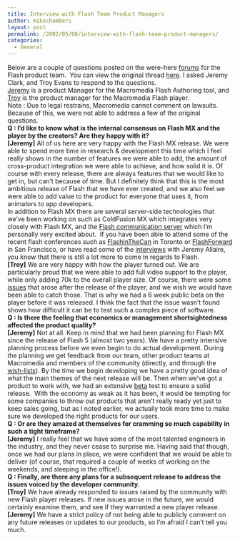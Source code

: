 ```yaml
---
title: Interview with Flash Team Product Managers
author: mikechambers
layout: post
permalink: /2002/05/08/interview-with-flash-team-product-managers/
categories:
  - General
---
```



Below are a couple of questions posted on the were-here [forums][1] for the Flash product team.&nbsp; You can view the original thread [here][1]. I asked Jeremy Clark, and Troy Evans to respond to the questions.  
[Jeremy][2] is a product Manager for the Macromedia Flash Authoring tool, and [Troy][3] is the product manager for the Macromedia Flash player.  
Note : Due to legal restrains, Macromedia cannot comment on lawsuits. Because of this, we were not able to address a few of the original questions.  
**Q : I&#8217;d like to know what is the internal consensus on Flash MX and the player by the creators? Are they happy with it?**  
**[Jeremy]** All of us here are very happy with the Flash MX release. We were able to spend more time in research & development this time which I feel really shows in the number of features we were able to add, the amount of cross-product integration we were able to achieve, and how solid it is. Of course with every release, there are always features that we would like to get in, but can&#8217;t because of time. But I definitely think that this is the most ambitious release of Flash that we have ever created, and we also feel we were able to add value to the product for everyone that uses it, from animators to app developers.  
In addition to Flash MX there are several server-side technologies that we&#8217;ve been working on such as ColdFusion MX which integrates very closely with Flash MX, and the [Flash communication server][4] which I&#8217;m personally very excited about.&nbsp; If you have been able to attend some of the recent flash conferences such as [FlashInTheCan][5] in Toronto or [FlashForward][6] in San Francisco, or have read some of the [interviews][7] with Jeremy Allaire, you know that there is still a lot more to come in regards to Flash.  
**[Troy]** We are very happy with how the player turned out. We are particularly proud that we were able to add full video support to the player, while only adding 70k to the overall player size. Of course, there were some [issues][8] that arose after the release of the player, and we wish we would have been able to catch those. That is why we had a 6 week public beta on the player before it was released. I think the fact that the issue wasn&#8217;t found shows how difficult it can be to test such a complex piece of software.  
**Q : Is there the feeling that economics or management shortsightedness affected the product quality?**  
**[Jeremy]** Not at all. Keep in mind that we had been planning for Flash MX since the release of Flash 5 (almost two years). We have a pretty intensive planning process before we even begin to do actual development. During the planning we get feedback from our team, other product teams at Macromedia and members of the community (directly, and through the [wish-lists][9]). By the time we begin developing we have a pretty good idea of what the main themes of the next release will be. Then when we&#8217;ve got a product to work with, we had an extensive [beta][10] test to ensure a solid release.&nbsp; With the economy as weak as it has been, it would be tempting for some companies to throw out products that aren&#8217;t really ready yet just to keep sales going, but as I noted earlier, we actually took more time to make sure we developed the right products for our users.  
**Q : Or are they amazed at themselves for cramming so much capability in such a tight timeframe?**  
**[Jeremy]** I really feel that we have some of the most talented engineers in the industry, and they never cease to surprise me. Having said that though, once we had our plans in place, we were confident that we would be able to deliver (of course, that required a couple of weeks of working on the weekends, and sleeping in the office!).  
**Q : Finally, are there any plans for a subsequent release to address the issues voiced by the developer community.**  
**[Troy]** We have already responded to issues raised by the community with new Flash player releases. If new issues arose in the future, we would certainly examine them, and see if they warranted a new player release.  
**[Jeremy]** We have a strict policy of not being able to publicly comment on any future releases or updates to our products, so I&#8217;m afraid I can&#8217;t tell you much.

 [1]: http://www.were-here.com/forums/showthread.php?s=&threadid=136892
 [2]: /mesh/picts/MacromediaFlashOfficeTour/IMG_0475_JPG.html
 [3]: /mesh/picts/MacromediaFlashOfficeTour/IMG_0457_JPG.html
 [4]: http://www.macromedia.com/macromedia/proom/pr/2002/flash_mx_apps.html
 [5]: http://www.flashinto.com
 [6]: http://www.flashforward2002.com/
 [7]: http://radio.weblogs.com/0106797/2002/04/30.html#a24
 [8]: http://www.macromedia.com/support/flash/ts/documents/update_activex.htm
 [9]: http://www.macromedia.com/software/flash/contact/wishlist/
 [10]: http://www.macromedia.com/support/programs/beta.html
